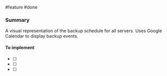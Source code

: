 #feature
#done

### Summary
A visual representation of the backup schedule for all servers. Uses Google Calendar to display backup events.

#### To implement
- [ ] 
- [ ] 
- [ ] 